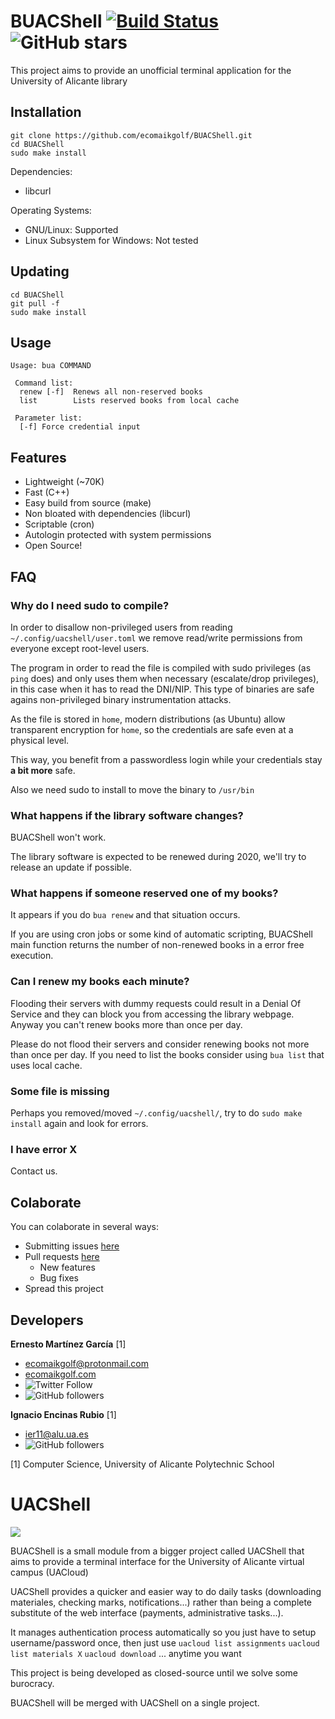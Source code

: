 # BUACShell [![Build Status](https://travis-ci.com/ecomaikgolf/BUACShell.svg?branch=master)](https://travis-ci.com/ecomaikgolf/BUACShell) ![GitHub stars](https://img.shields.io/github/stars/ecomaikgolf/BUACShell?style=social)
This project aims to provide an unofficial terminal application for the University of Alicante library

## Installation
```
git clone https://github.com/ecomaikgolf/BUACShell.git
cd BUACShell
sudo make install
```
Dependencies: 
 * libcurl

Operating Systems:
 * GNU/Linux: Supported
 * Linux Subsystem for Windows: Not tested

## Updating
```
cd BUACShell
git pull -f
sudo make install
```
## Usage
```
Usage: bua COMMAND

 Command list:
  renew [-f]  Renews all non-reserved books
  list        Lists reserved books from local cache

 Parameter list:
  [-f] Force credential input
 ```

## Features
* Lightweight (~70K)
* Fast (C++)
* Easy build from source (make)
* Non bloated with dependencies (libcurl)
* Scriptable (cron)
* Autologin protected with system permissions
* Open Source!

## FAQ
### Why do I need sudo to compile?
In order to disallow non-privileged users from reading `~/.config/uacshell/user.toml` we remove read/write permissions from everyone except root-level users.

The program in order to read the file is compiled with sudo privileges (as `ping` does) and only uses them when necessary (escalate/drop privileges), in this case when it has to read the DNI/NIP. This type of binaries are safe agains non-privileged binary instrumentation attacks.

As the file is stored in `home`, modern distributions (as Ubuntu) allow transparent encryption for `home`, so the credentials are safe even at a physical level.

This way, you benefit from a passwordless login while your credentials stay **a bit more** safe.

Also we need sudo to install to move the binary to `/usr/bin`
### What happens if the library software changes?
BUACShell won't work.

The library software is expected to be renewed during 2020, we'll try to release an update if possible.

### What happens if someone reserved one of my books?
It appears if you do `bua renew` and that situation occurs.

If you are using cron jobs or some kind of automatic scripting, BUACShell main function returns the number of non-renewed books in a error free execution.

### Can I renew my books each minute?
Flooding their servers with dummy requests could result in a Denial Of Service and they can block you from accessing the library webpage. Anyway you can't renew books more than once per day.

Please do not flood their servers and consider renewing books not more than once per day. If you need to list the books consider using `bua list` that uses local cache.

### Some file is missing
Perhaps you removed/moved `~/.config/uacshell/`, try to do `sudo make install` again and look for errors.

### I have error X
Contact us.

## Colaborate
You can colaborate in several ways:
* Submitting issues [here](https://github.com/ecomaikgolf/BUACShell/issues)
* Pull requests [here](https://github.com/ecomaikgolf/BUACShell/pulls)
  * New features
  * Bug fixes
* Spread this project

## Developers
**Ernesto Martínez García** [1]
 * ecomaikgolf@protonmail.com
 * [ecomaikgolf.com](ecomaikgolf.com)
 * ![Twitter Follow](https://img.shields.io/twitter/follow/ecomaikgolf?style=social)
 * ![GitHub followers](https://img.shields.io/github/followers/ecomaikgolf?style=social)

**Ignacio Encinas Rubio** [1]
 * ier11@alu.ua.es
 * ![GitHub followers](https://img.shields.io/github/followers/IEncinas10?style=social)
 
[1] Computer Science, University of Alicante Polytechnic School

# UACShell
![](https://drive.ecomaikgolf.com/Public/UACShell/banner.png)   

BUACShell is a small module from a bigger project called UACShell that aims to provide a terminal interface for the University of Alicante virtual campus (UACloud)

UACShell provides a quicker and easier way to do daily tasks (downloading materiales, checking marks, notifications...) rather than being a complete substitute of the web interface (payments, administrative tasks...).

It manages authentication process automatically so you just have to setup username/password once, then just use `uacloud list assignments` `uacloud list materials X` `uacloud download` ... anytime you want

This project is being developed as closed-source until we solve some burocracy.

BUACShell will be merged with UACShell on a single project.
